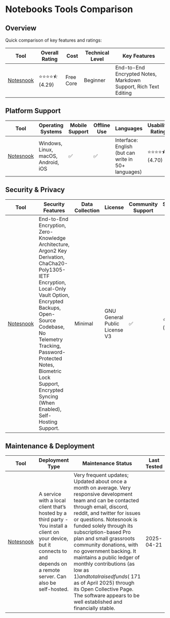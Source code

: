 # Notebooks Tools Comparison
## Overview
Quick comparison of key features and ratings:

| Tool | Overall Rating | Cost | Technical Level | Key Features |
|------|----------------|------|-----------------|--------------|
| [Notesnook](https://notesnook.com/) | ⭐⭐⭐⭐⯪ (4.29) | Free Core | Beginner | End-to-End Encrypted Notes, Markdown Support, Rich Text Editing |

## Platform Support
| Tool | Operating Systems | Mobile Support | Offline Use | Languages | Usability Rating |
|------|------------------|----------------|--------------|-----------|------------------|
| [Notesnook](https://notesnook.com/) | Windows, Linux, macOS, Android, iOS | ✅ | ✅ | Interface: English (but can write in 50+ languages) | ⭐⭐⭐⭐⯪ (4.70) |

## Security & Privacy
| Tool | Security Features | Data Collection | License | Community Support | Security Rating |
|------|-------------------|-----------------|----------|------------------|----------------|
| [Notesnook](https://notesnook.com/) | End-to-End Encryption, Zero-Knowledge Architecture, Argon2 Key Derivation, ChaCha20-Poly1305-IETF Encryption, Local-Only Vault Option, Encrypted Backups, Open-Source Codebase, No Telemetry Tracking, Password-Protected Notes, Biometric Lock Support, Encrypted Syncing (When Enabled), Self-Hosting Support. | Minimal | GNU General Public License V3 | ✅ | ⭐⭐⭐⭐☆ (4.20) |

## Maintenance & Deployment
| Tool | Deployment Type | Maintenance Status | Last Tested | Maintenance Rating |
|------|----------------|-------------------|-------------|-------------------|
| [Notesnook](https://notesnook.com/) | A service with a local client that’s hosted by a third party - You install a client on your device, but it connects to and depends on a remote server. Can also be self-hosted. | Very frequent updates; Updated about once a month on average. Very responsive development team and can be contacted through email, discord, reddit, and twitter for issues or questions. Notesnook is funded solely through its subscription-based Pro plan and small grassroots community donations, with no government backing. It maintains a public ledger of monthly contributions (as low as $1) and total raised funds (~$171 as of April 2025) through its Open Collective Page. The software appears to be well established and financially stable. | 2025-04-21 | ⭐⭐⭐⯪☆ (3.30) |
